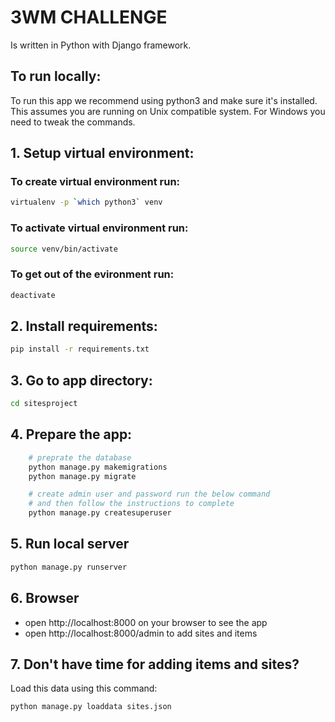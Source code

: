 # 3WM CHALLENGE

Is written in Python with Django framework.

## To run locally:

To run this app we recommend using python3 and make sure it's installed. This assumes you are running on Unix compatible system.
For Windows you need to tweak the commands.

## 1. Setup virtual environment:

### To create virtual environment run:
```bash
virtualenv -p `which python3` venv
```

### To activate virtual environment run:
```bash
source venv/bin/activate
```

### To get out of the evironment run:
```bash
deactivate
```

## 2. Install requirements:

```bash
pip install -r requirements.txt
```

## 3. Go to app directory:

```bash
cd sitesproject
```

## 4. Prepare the app:

```bash
    # preprate the database
    python manage.py makemigrations
    python manage.py migrate

    # create admin user and password run the below command
    # and then follow the instructions to complete
    python manage.py createsuperuser
```

## 5. Run local server

```bash
python manage.py runserver
```

## 6. Browser
- open http://localhost:8000 on your browser to see the app
- open http://localhost:8000/admin to add sites and items

## 7. Don't have time for adding items and sites?

Load this data using this command:

```bash 
python manage.py loaddata sites.json
```
